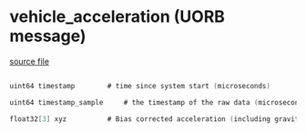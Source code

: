 # vehicle_acceleration (UORB message)
        


[source file](https://github.com/PX4/PX4-Autopilot/blob/master/msg/vehicle_acceleration.msg)

```c

uint64 timestamp		# time since system start (microseconds)

uint64 timestamp_sample		# the timestamp of the raw data (microseconds)

float32[3] xyz			# Bias corrected acceleration (including gravity) in the FRD body frame XYZ-axis in m/s^2

```
